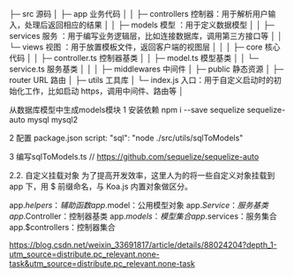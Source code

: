 ├─ src                     源码
│  ├─ app                  业务代码
│  │  ├─ controllers       控制器：用于解析用户输入，处理后返回相应的结果
│  │  ├─ models            模型  ：用于定义数据模型
│  │  ├─ services          服务  ：用于编写业务逻辑层，比如连接数据库，调用第三方接口等
│  │  └─ views             视图  ：用于放置模板文件，返回客户端的视图层
│  │
│  ├─ core                 核心代码
│  │  ├─ controller.ts     控制器基类
│  │  ├─ model.ts          模型基类
│  │  └─ service.ts        服务基类
│  │
│  ├─ middlewares          中间件
│  ├─ public               静态资源
│  ├─ router               URL 路由
│  ├─ utils                工具库
│  └─ index.js             入口：用于自定义启动时的初始化工作，比如启动 https，调用中间件、路由等
│  


从数据库模型中生成models模块
1 安装依赖
npm i --save sequelize sequelize-auto mysql mysql2
 
2 配置 package.json
script:
   "sql": "node ./src/utils/sqlToModels"

3 编写sqlToModels.ts
// https://github.com/sequelize/sequelize-auto






2.2. 自定义挂载对象
为了提高开发效率，这里人为的将一些自定义对象挂载到 app 下，用 $ 前缀命名，与 Koa.js 内置对象做区分。

app.$helpers：辅助函数
app.$model：公用模型对象
app.$Service：服务基类
app.$Controller：控制器基类
app.$models：模型集合
app.$services：服务集合
app.$controllers：控制器集合

https://blog.csdn.net/weixin_33691817/article/details/88024204?depth_1-utm_source=distribute.pc_relevant.none-task&utm_source=distribute.pc_relevant.none-task


